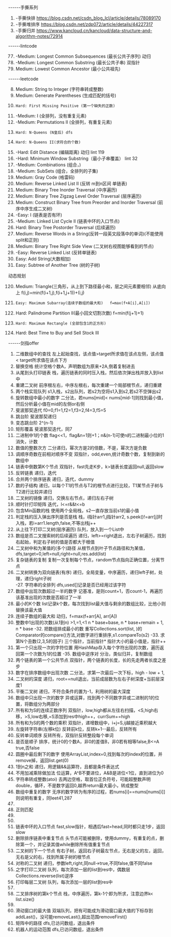 ------手撕系列

1. -手撕快排   https://blog.csdn.net/csdn_blog_lcl/article/details/78089170
2. -手撕堆排序 https://blog.csdn.net/zdp072/article/details/44227317
3. -手撕归并   https://www.kancloud.cn/kancloud/data-structure-and-algorithm-notes/72914



------lintcode

77.  -Medium: Longest Common Subsequences (最长公共子序列)	  动归
79.  -Medium: Longest Common Substring (最长公共子串)  双指针
88.   Medium: Lowest Common Ancestor (最小公共祖先)

------leetcode

8. 	  Medium: String to Integer (字符串转成整数)
22.   Medium: Generate Parentheses (生成匹配的括号)
41.     Hard: First Missing Positive (第一个缺失的正数)
46.  -Medium: I  (全排列，没有重复元素)
47.  -Medium: Permutations II (全排列，有重复元素)   
51.     Hard: N-Queens (N皇后) dfs
52.     Hard: N-Queens II(求符合的个数)
72.    -Hard: Edit Distance (编辑距离)  动归  lint 119
76.    -Hard: Minimum Window Substring（最小子串覆盖） lint 32
77.  -Medium: Combinations  (组合，)
78.  -Medium: SubSets  (组合，全排列的子集)
89.   Medium: Gray Code (格雷码) 
92.   Medium: Reverse Linked List II (反转 m到n区间 单链表)
94.   Medium: Binary Tree Inorder Traversal (中序遍历)
103.  Medium: Binary Tree Zigzag Level Order Traversal (层序遍历)
105.  Medium: Construct Binary Tree from Preorder and Inorder Traversal (前序中序生成二叉树)
141.   -Easy: I (链表是否有环)
142. -Medium: Linked List Cycle II (链表中环的入口节点) 
145.    Hard: Binary Tree Postorder Traversal (后续遍历)
151.  Medium: Reverse Words in a String(反转一段英文段落中的单词)(不能使用split和正则)
199.  Medium: Binary Tree Right Side View (二叉树右视图能够看到的节点)
206.   -Easy: Reverse Linked List (反转单链表)
415.    Easy: Add String(大数相加)
572.    Easy: Subtree of Another Tree (树的子树)

动态规划

120.  Medium: Triangle(三角形，从上到下路径最小和，层之间元素要相邻) 从底向上 f(i,j)=min(f(i+1,j),f(i+1,j+1))+(i,j)
53.     Easy: Maximum Subarray(连续子数组的最大和)	f=max(f+A[i],A[i])
132.    Hard: Palindrome Partition II(最小回文切割次数) f=min(f(j+1)+1)
85.     Hard: Maximum Rectangle (全部包含1的正方形)
123.    Hard: Best Time to Buy and Sell Stock III 

------剑指offer

1.  二维数组中的查找				左上起始查找，该点值>target所求值在该点左侧，该点值< target所求值在该点下方
2.  替换空格						统计空格个数A，声明数组为原来+2A,倒着复制进去			
3.  从尾到头打印链表				栈，遍历链表的同时压入栈，然后依次弹出栈并放入到list中
4.  重建二叉树					前序根左右，中序左根右，每次重建一个局部根节点，递归重建
5.  两个栈实现队列				s1入栈，s2出队列，若s2为空将s1入到s2,若s2不空弹出s2
6.  旋转数组中最小的数字			二分法，若nums[mid]< nums[mid-1]则找到最小值，然后分析最小值在mid的左侧or右侧
7.  斐波那契迭代					f0=0,f1=1,f2=1,f3=2,f4=3,f5=5
8.  跳台阶						斐波那契递归
9.  变态跳台阶					2^(n-1)
10. 矩形覆盖						斐波那契迭代，同7
11. 二进制中1的个数				flag<<1，flag&n=1则+1；n&(n-1)可使n的二进制最小位的1消失，计数
12. 数值的整数次方				二分递归，幂次方是2的倍数，不是，幂次方是负数
13. 调顺序奇数在前相对顺序不变    双指针，odd,even,统计奇数个数，复制到新的数组中 
14. 链表中倒数第K个节点			双指针，fast先走K步，k>链表长度返回null,返回slow
15. 反转链表 					递归，迭代
16. 合并两个排序链表 				递归，迭代，dummy
17. 数的子结构					递归，以每个T1的节点与T2的根节点进行比较，T1某节点子树与T2进行比较并递归
18. 二叉树的镜像					递归，交换左右节点，递归左右子树
19. 顺时针打印矩阵				迭代，l<=r&&t<=b
20. 包含Min函数的栈				使用两个全局栈，s2一直存放当前s1的最小值
21. 判定栈的压入弹出序列是否是栈	栈，i指针arr1,j指针arr2,	s.peek()!=arr[j]时入栈，若i=arr1.length,false,不等出栈j++
22. 从上往下打印二叉树(层序遍历)	队列，放入到一个List中
23. 数组是否二叉搜索树的后续遍历  	递归，left>=right退出，左右子树遍历，找到右起始，判定右子树的值是否都大于根值
24. 二叉树中和为某值的(多个)路径  从根节点到叶子节点路径和为某值，dfs,target=0,left=null,right=null,res.add(list)
25. 复杂链表的复制				复制一次复制每个节点，random节点指向正确位置，分离节点
26. 二叉树转换为双向链表(有序)		递归，全局变量，中序遍历，递归left子树，处理，递归right子树			
-27. 字符串的全排列				dfs,used[]记录是否已经用过该字符
28. 数组中出现次数超过一半的数字	记基准，是则count+1，否count-1，再遍历该基准出现的次数是否超过了一半
29. 最小的K个数					list记录k个数，每次找到list最大值与剩余的数组比较，比他小则替换该最大值
30. 连续子数组的最大和			动归，f=max(f+arr[A], arr[A])
31. 整数中1出现的次数(从1到n)		>1,=1,<1 n * base+base, n * base+remain + 1, n * base
-32. 把数组排成最小的数			重写Collections.sort(list, )的Comparator的compare()方法,对数字进行重排序,s1.compareTo(s2)
-33. 求第N个丑数(2,3,5的因子)		三个指针，当前指针* 指针大小的最小值是，指针++
34. 第一个只出现一次的字符位置		用HashMap存入每个字符出现的次数，遍历返回第一个次数为1的位置
-35. 数组中逆序对					分治，类似归并，复制数组
36. 两个链表的第一个公共节点		双指针，两个链表的长度，长的先走两者长度之差步
37. 数字在排序数组中出现次数		二分法，求第一次最后一次下标，high - low + 1,
38. 二叉树的深度					递归，root==null退出，当前成层数为左右子树深度+当前层深度1
39. 平衡二叉树					递归，不符合条件的置为-1，利用树的最大深度
40. 数组中只出现一次的数字		异或运算，找到两个不同数字异或二进制的1的位置，将数组分为两部分
41. 所有和为S的连续正数序列		双指针，low,high都从左往右扫描，<S,high右移，>S,low右移,=S添加到res中high++，currSum+=high
42. 所有和为S的两个数的乘积		双指针，递增数组中，i+j=S,ij越接近乘积越大
43. 左旋转字符串(左移k位)			反转前k位，反转k+1--最后，反转所有			
44. 反转单词顺序					反转所有，双指针反转整段每个单词
45. 是否是顺子					排序，统计0的个数A，非0的差值B，非0若有相等false,B<=A true,否false
46. 圆圈中最后剩下的数字			使用ArrayList,index=0,找到每次的index的位置，并remove掉，返回list.get(0)
47. 1到n之和						递归，用逻辑&&运算符，且都是条件表达式
48. 不用加减乘除做加法			位运算，A^B不要进位，A&B是进位<1位，直到进位为0
49. 字符串转成整数(atoi) 			去两边空格，取首位正负符号，可能超整数声明double，循环，不是数字返回0,越界return最大最小，转成整型
50. 数组中重复的数字				无序的数字转为有序的过程，若nums[i]==nums[nums[i]]则说明有重复，同leet41,287
51.
52. 正则匹配
53.
54.
55. 链表中环的入口节点			fast,slow指针，相遇后fast=head,同时都只走1步，返回slow
56. 删除排序链表中重复节点		头节点可能被删除，使用dummy，有重复的点，删除第一个，并记录其值while删除所有值重复节点
57. 二叉树的下一个节点			有右子树，返回右子树最左节点，无右是父的左，返回，无右是父的右，找到所属子树的根节点
58. 对称的二叉树					递归，参数left,right,同null->true,不同false,值不同false
59. 之字打印二叉树				队列，每次添加一层的list到res中，偶数层Collections.reverse(list)逆序
60. 打印每层二叉树 				队列，每次添加一层的list到res中
61.
62. 二叉排序树的第k个节点			栈，中序遍历，第k-1个即为所求，注意边界k< list.size()
63.
64. 滑动窗口的最大值				双端队列，把有可能成为滑动窗口最大值的下标存到addLast()，没可能removeLast(),超出范围removeFirst()
65. 矩阵中的路径					dfs,已访问数组，退出条件
66. 机器人的运动范围				dfs,已访问数组，退出条件